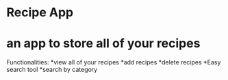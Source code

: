 # Recipe App
# an app to store all of your recipes
Functionalities:
*view all of your recipes
*add recipes
*delete recipes
*Easy search tool
*search by category
